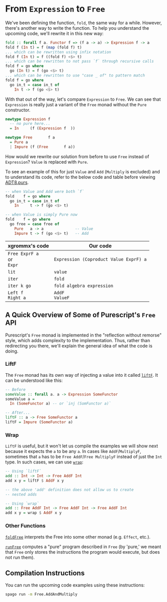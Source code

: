 # From `Expression` to `Free`

We've been defining the function, `fold`, the same way for a while. However, there's another way to write the function. To help you understand the upcoming code, we'll rewrite it in this new way:
```haskell
fold :: forall f a. Functor f => (f a -> a) -> Expression f -> a
fold f (In t) = f (map (fold f) t)                                          {-
... which can be rewritten using infix notation                             -}
fold f (In t) = f ((fold f) <$> t)                                          {-
... which can be rewritten to not pass `f` through recursive calls          -}
fold f = go where
  go (In t) = f (go <$> t)                                                  {-
... which can be rewritten to use "case _ of" to pattern match              -}
fold f = go where
  go in_t = case in_t of
    In t -> f (go <$> t)
```

With that out of the way, let's compare `Expression` to `Free`. We can see that `Expression` is really just a variant of the `Free` monad without the `Pure` constructor.
```haskell
newtype Expression f
  -- no pure here...
  = In     (f (Expression f  ))

newtype Free       f a
  = Pure a
  | Impure (f (Free       f a))
```

How would we rewrite our solution from before to use `Free` instead of `Expression`? `Value` is replaced with `Pure`.

To see an example of this for just `Value` and `Add` (`Multiply` is excluded) and to understand its code, refer to the below code and table before viewing [ADT8.purs](https://github.com/xgrommx/purescript-from-adt-to-eadt/blob/master/src/ADT8.purs).

```haskell
-- when Value and Add were both `f`
fold    f = go where
  go in_t = case in_t of
    In     t -> f (go <$> t)

-- when Value is simply Pure now
fold    f = go where
  go free = case free of
    Pure   a -> a              -- Value
    Impure t -> f (go <$> t)   -- Add
```

| xgrommx's code | Our code |
| - | - |
| `Free ExprF a`<br>or<br>`Expr` | `Expression (Coproduct Value ExprF) a`
| `lit` | `value`
| `iter` | `fold`
| `iter k go` | `fold algebra expression`
| `Left f`<br>`Right a` | `AddF`<br>`ValueF`

## A Quick Overview of Some of Purescript's `Free` API

Purescript's `Free` monad is implemented in the "reflection without remorse" style, which adds complexity to the implementation. Thus, rather than redirecting you there, we'll explain the general idea of what the code is doing.

### LiftF

The `Free` monad has its own way of injecting a value into it called [`liftF`](https://pursuit.purescript.org/packages/purescript-free/5.2.0/docs/Control.Monad.Free#v:liftF). It can be understood like this:
```haskell
-- Before
someValue :: forall a. a -> Expression SomeFunctor
someValue a =
  In (SomeFunctor a) -- or `inj (SomFunctor a)`

-- After...
liftF :: a -> Free SomeFunctor a
liftF = Impure (SomeFunctor a)
```

### Wrap

`LiftF` is useful, but it won't let us compile the examples we will show next because it expects the `a` to be any `a`. In cases like `AddF`/`MultiplyF`, sometimes that `a` has to be `Free AddF`/`Free MultiplyF` instead of just the `Int` type. In such cases, we can use [`wrap`](https://pursuit.purescript.org/packages/purescript-free/5.2.0/docs/Control.Monad.Free#v:wrap):

```haskell
-- Using `liftF`
add :: Int -> Int -> Free AddF Int
add x y = liftF $ AddF x y

-- the above 'add' definition does not allow us to create
-- nested adds

-- Using `wrap`
add :: Free AddF Int -> Free AddF Int -> Free AddF Int
add x y = wrap $ AddF x y
```

### Other Functions

[`foldFree`](https://pursuit.purescript.org/packages/purescript-free/5.2.0/docs/Control.Monad.Free#v:foldFree) interprets the Free into some other monad (e.g. `Effect`, etc.).

[`runFree`](https://pursuit.purescript.org/packages/purescript-free/5.2.0/docs/Control.Monad.Free#v:runFree) computes a "pure" program described in `Free` (by 'pure,' we meant that `Free` only stores the instructions the program would execute, but does not run them).

## Compilation Instructions

You can run the upcoming code examples using these instructions:
```bash
spago run -m Free.AddAndMultiply
```
